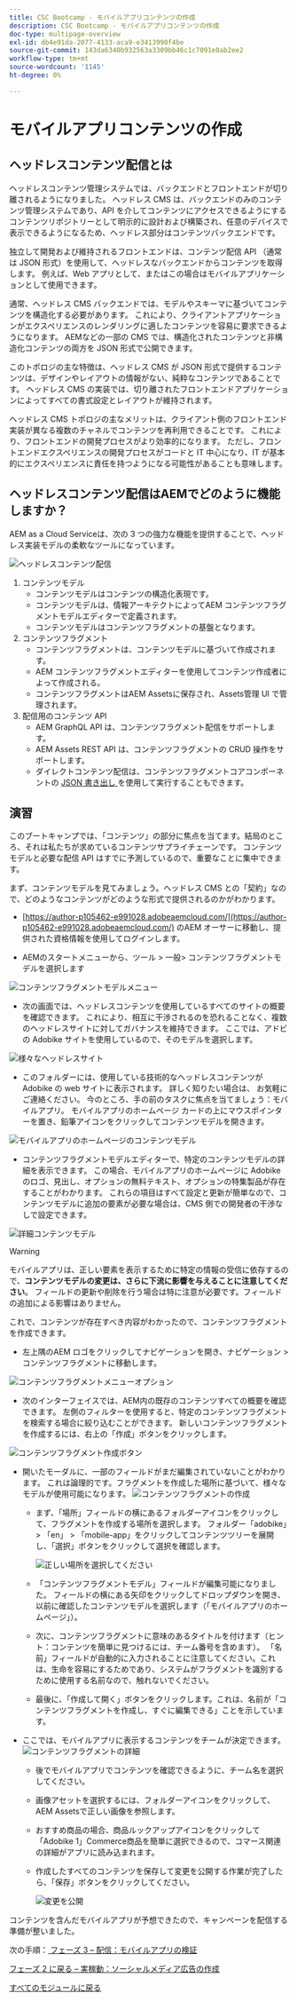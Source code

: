 ```yaml
---
title: CSC Bootcamp - モバイルアプリコンテンツの作成
description: CSC Bootcamp - モバイルアプリコンテンツの作成
doc-type: multipage-overview
exl-id: db4e91da-2077-4133-aca9-e3413990f4be
source-git-commit: 143da6340b932563a3309bb46c1c7091e0ab2ee2
workflow-type: tm+mt
source-wordcount: '1145'
ht-degree: 0%

---
```


# モバイルアプリコンテンツの作成

## ヘッドレスコンテンツ配信とは

ヘッドレスコンテンツ管理システムでは、バックエンドとフロントエンドが切り離されるようになりました。 ヘッドレス CMS は、バックエンドのみのコンテンツ管理システムであり、API を介してコンテンツにアクセスできるようにするコンテンツリポジトリーとして明示的に設計および構築され、任意のデバイスで表示できるようになるため、ヘッドレス部分はコンテンツバックエンドです。

独立して開発および維持されるフロントエンドは、コンテンツ配信 API （通常は JSON 形式）を使用して、ヘッドレスなバックエンドからコンテンツを取得します。 例えば、Web アプリとして、またはこの場合はモバイルアプリケーションとして使用できます。

通常、ヘッドレス CMS バックエンドでは、モデルやスキーマに基づいてコンテンツを構造化する必要があります。 これにより、クライアントアプリケーションがエクスペリエンスのレンダリングに適したコンテンツを容易に要求できるようになります。 AEMなどの一部の CMS では、構造化されたコンテンツと非構造化コンテンツの両方を JSON 形式で公開できます。

このトポロジの主な特徴は、ヘッドレス CMS が JSON 形式で提供するコンテンツは、デザインやレイアウトの情報がない、純粋なコンテンツであることです。 ヘッドレス CMS の実装では、切り離されたフロントエンドアプリケーションによってすべての書式設定とレイアウトが維持されます。

ヘッドレス CMS トポロジの主なメリットは、クライアント側のフロントエンド実装が異なる複数のチャネルでコンテンツを再利用できることです。 これにより、フロントエンドの開発プロセスがより効率的になります。 ただし、フロントエンドエクスペリエンスの開発プロセスがコードと IT 中心になり、IT が基本的にエクスペリエンスに責任を持つようになる可能性があることも意味します。

## ヘッドレスコンテンツ配信はAEMでどのように機能しますか？

AEM as a Cloud Serviceは、次の 3 つの強力な機能を提供することで、ヘッドレス実装モデルの柔軟なツールになっています。

![ ヘッドレスコンテンツ配信 ](./images/prod-app-headless.png)

1. コンテンツモデル
   - コンテンツモデルはコンテンツの構造化表現です。
   - コンテンツモデルは、情報アーキテクトによってAEM コンテンツフラグメントモデルエディターで定義されます。
   - コンテンツモデルはコンテンツフラグメントの基盤となります。
1. コンテンツフラグメント
   - コンテンツフラグメントは、コンテンツモデルに基づいて作成されます。
   - AEM コンテンツフラグメントエディターを使用してコンテンツ作成者によって作成される。
   - コンテンツフラグメントはAEM Assetsに保存され、Assets管理 UI で管理されます。
1. 配信用のコンテンツ API
   - AEM GraphQL API は、コンテンツフラグメント配信をサポートします。
   - AEM Assets REST API は、コンテンツフラグメントの CRUD 操作をサポートします。
   - ダイレクトコンテンツ配信は、コンテンツフラグメントコアコンポーネントの [JSON 書き出し ](https://experienceleague.adobe.com/docs/experience-manager-core-components/using/components/content-fragment-component.html?lang=ja) を使用して実行することもできます。

## 演習

このブートキャンプでは、「コンテンツ」の部分に焦点を当てます。結局のところ、それは私たちが求めているコンテンツサプライチェーンです。 コンテンツモデルと必要な配信 API はすでに予測しているので、重要なことに集中できます。

まず、コンテンツモデルを見てみましょう。ヘッドレス CMS との「契約」なので、どのようなコンテンツがどのような形式で提供されるのかがわかります。

- [https://author-p105462-e991028.adobeaemcloud.com/](https://author-p105462-e991028.adobeaemcloud.com/) のAEM オーサーに移動し、提供された資格情報を使用してログインします。

- AEMのスタートメニューから、ツール \> 一般\> コンテンツフラグメントモデルを選択します

![ コンテンツフラグメントモデルメニュー ](./images/prod-app-cfm.png)

- 次の画面では、ヘッドレスコンテンツを使用しているすべてのサイトの概要を確認できます。 これにより、相互に干渉されるのを恐れることなく、複数のヘッドレスサイトに対してガバナンスを維持できます。 ここでは、アドビの Adobike サイトを使用しているので、そのモデルを選択します。

![ 様々なヘッドレスサイト ](./images/prod-app-cfm-folder.png)

- このフォルダーには、使用している技術的なヘッドレスコンテンツが Adobike の web サイトに表示されます。 詳しく知りたい場合は、 お気軽にご連絡ください。 今のところ、手の前のタスクに焦点を当てましょう：モバイルアプリ。 モバイルアプリのホームページ カードの上にマウスポインターを置き、鉛筆アイコンをクリックしてコンテンツモデルを開きます。

![ モバイルアプリのホームページのコンテンツモデル ](./images/prod-app-created-cfm.png)

- コンテンツフラグメントモデルエディターで、特定のコンテンツモデルの詳細を表示できます。 この場合、モバイルアプリのホームページに Adobike のロゴ、見出し、オプションの無料テキスト、オプションの特集製品が存在することがわかります。 これらの項目はすべて設定と更新が簡単なので、コンテンツモデルに追加の要素が必要な場合は、CMS 側での開発者の干渉なしで設定できます。

![ 詳細コンテンツモデル ](./images/prod-app-cfm-details.png)

>[!WARNING]
>
> モバイルアプリは、正しい要素を表示するために特定の情報の受信に依存するので、**コンテンツモデルの変更は、さらに下流に影響を与えることに注意してください**。 フィールドの更新や削除を行う場合は特に注意が必要です。フィールドの追加による影響はありません。

これで、コンテンツが存在すべき内容がわかったので、コンテンツフラグメントを作成できます。

- 左上隅のAEM ロゴをクリックしてナビゲーションを開き、ナビゲーション \> コンテンツフラグメントに移動します。

![ コンテンツフラグメントメニューオプション ](./images/prod-cf-ui.png)

- 次のインターフェイスでは、AEM内の既存のコンテンツすべての概要を確認できます。 左側のフィルターを使用すると、特定のコンテンツフラグメントを検索する場合に絞り込むことができます。 新しいコンテンツフラグメントを作成するには、右上の「作成」ボタンをクリックします。

![ コンテンツフラグメント作成ボタン ](./images/prod-app-create-cf.png)

- 開いたモーダルに、一部のフィールドがまだ編集されていないことがわかります。 これは論理的です。フラグメントを作成した場所に基づいて、様々なモデルが使用可能になります。
  ![ コンテンツフラグメントの作成 ](./images/prod-app-create-cf-details.png)
   - まず、「場所」フィールドの横にあるフォルダーアイコンをクリックして、フラグメントを作成する場所を選択します。 フォルダー「adobike」\> 「en」 \> 「mobile-app」をクリックしてコンテンツツリーを展開し、「選択」ボタンをクリックして選択を確認します。

     ![ 正しい場所を選択してください ](./images/prod-app-folder.png)
   - 「コンテンツフラグメントモデル」フィールドが編集可能になりました。 フィールドの横にある矢印をクリックしてドロップダウンを開き、以前に確認したコンテンツモデルを選択します（「モバイルアプリのホームページ」）。
   - 次に、コンテンツフラグメントに意味のあるタイトルを付けます（ヒント：コンテンツを簡単に見つけるには、チーム番号を含めます）。 「名前」フィールドが自動的に入力されることに注意してください。これは、生命を容易にするためであり、システムがフラグメントを識別するために使用する名前なので、触れないでください。
   - 最後に、「作成して開く」ボタンをクリックします。これは、名前が「コンテンツフラグメントを作成し、すぐに編集できる」ことを示しています。

- ここでは、モバイルアプリに表示するコンテンツをチームが決定できます。 ![ コンテンツフラグメントの詳細 ](./images/prod-cf-details.png)
   - 後でモバイルアプリでコンテンツを確認できるように、チーム名を選択してください。
   - 画像アセットを選択するには、フォルダーアイコンをクリックして、AEM Assetsで正しい画像を参照します。
   - おすすめ商品の場合、商品ルックアップアイコンをクリックして「Adobike 1」Commerce商品を簡単に選択できるので、コマース関連の詳細がアプリに読み込まれます。
   - 作成したすべてのコンテンツを保存して変更を公開する作業が完了したら、「保存」ボタンをクリックしてください。

     ![ 変更を公開 ](./images/prod-app-publish.png)

コンテンツを含んだモバイルアプリが予想できたので、キャンペーンを配信する準備が整いました。


次の手順：[ フェーズ 3 – 配信：モバイルアプリの検証 ](../delivery/app.md)

[フェーズ 2 に戻る – 実稼動：ソーシャルメディア広告の作成](./social.md)

[すべてのモジュールに戻る](../../overview.md)
